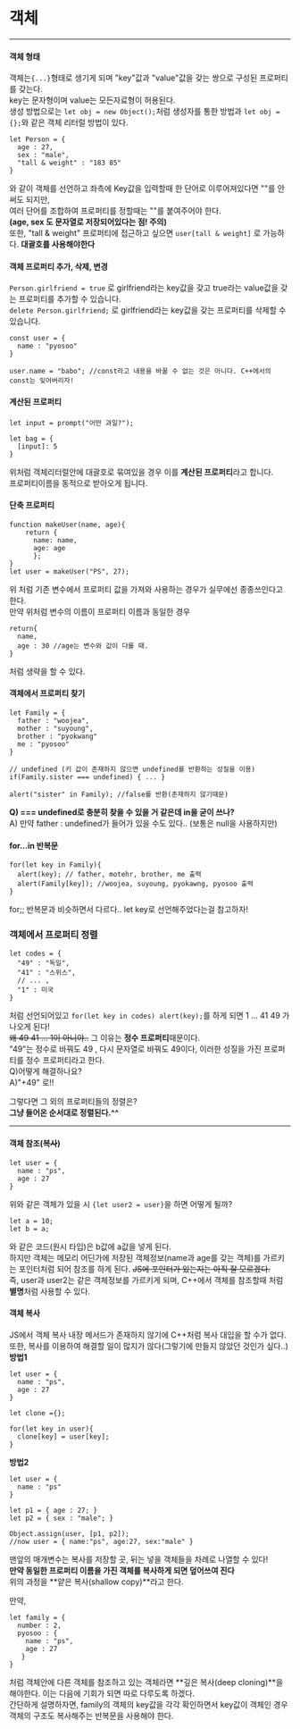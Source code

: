 
# 객체 
- - -

#### 객체 형태
객체는```{...}```형태로 생기게 되며 "key"값과 "value"값을 갖는 쌍으로 구성된 프로퍼티를 갖는다.    
key는 문자형이며 value는 모든자료형이 허용된다.    
생성 방법으로는 ```let obj = new Object();```처럼 생성자를 통한 방법과 ```let obj = {};```와 같은 객체 리터럴 방법이 있다.    
```
let Person = {
  age : 27,
  sex : "male",
  "tall & weight" : "183 85"
}
``` 
와 같이 객체를 선언하고 좌측에 Key값을 입력할때 한 단어로 이루어져있다면 ""를 안써도 되지만,    
여러 단어를 조합하여 프로퍼티를 정할때는 ""를 붙여주어야 한다.      
**(age, sex 도 문자열로 저장되어있다는 점! 주의)**    
또한, "tall & weight" 프로퍼티에 접근하고 싶으면 ```user[tall & weight]``` 로 가능하다. **대괄호를 사용해야한다**   


#### 객체 프로퍼티 추가, 삭제, 변경      
```Person.girlfriend = true``` 로 girlfriend라는 key값을 갖고 true라는 value값을 갖는 프로퍼티를 추가할 수 있습니다.    
```delete Person.girlfriend;``` 로 girlfriend라는 key값을 갖는 프로퍼티를 삭제할 수 있습니다.     
```
const user = {
  name : "pyosoo"
}

user.name = "babo"; //const라고 내용을 바꿀 수 없는 것은 아니다. C++에서의 const는 잊어버리자!
```   

#### 계산된 프로퍼티    
```
let input = prompt("어떤 과일?");

let bag = {
  [input]: 5
}
```
위처럼 객체리터럴안에 대괄호로 묶여있을 경우 이를 **계산된 프로퍼티**라고 합니다.   
프로퍼티이름을 동적으로 받아오게 됩니다.   


#### 단축 프로퍼티    
```
function makeUser(name, age){
    return {
      name: name,
      age: age
      };
}
let user = makeUser("PS", 27);
```
위 처럼 기존 변수에서 프로퍼티 값을 가져와 사용하는 경우가 실무에선 종종쓰인다고 한다.    
만약 위처럼 변수의 이름이 프로퍼티 이름과 동일한 경우
```
return{
  name,
  age : 30 //age는 변수와 값이 다를 때.
}
```
처럼 생략을 할 수 있다.


#### 객체에서 프로퍼티 찾기
```
let Family = {
  father : "woojea",
  mother : "suyoung",
  brother : "pyokwang"
  me : "pyosoo"
}

// undefined (키 값이 존재하지 않으면 undefined를 반환하는 성질을 이용)
if(Family.sister === undefined) { ... }

alert("sister" in Family); //false를 반환(존재하지 않기때문)

```
**Q) === undefined로 충분히 찾을 수 있을 거 같은데 in을 굳이 쓰나?**   
A) 만약 father : undefined가 들어가 있을 수도 있다.. (보통은 null을 사용하지만)   



#### for...in 반복문   
```
for(let key in Family){
  alert(key); // father, motehr, brother, me 출력
  alert(Family[key]); //woojea, suyoung, pyokawng, pyosoo 출력
}
```
for;; 반복문과 비슷하면서 다르다.. let key로 선언해주었다는걸 참고하자!   


### 객체에서 프로퍼티 정렬
```
let codes = {
  "49" : "독일",
  "41" : "스위스",
  // ... ,
  "1" : 미국
}
```
처럼 선언되어있고 ```for(let key in codes) alert(key);```를 하게 되면 1 ... 41 49 가 나오게 된다!   
~~왜 49 41 ... 1이 아니야..~~ 그 이유는 **정수 프로퍼티**때문이다.   
"49"는 정수로 바꿔도 49 , 다시 문자열로 바꿔도 49이다, 이러한 성질을 가진 프로퍼티를 정수 프로퍼티라고 한다.   
Q)어떻게 해결하나요?   
A)"+49" 로!!   

그렇다면 그 외의 프로퍼티들의 정렬은?   
**그냥 들어온 순서대로 정렬된다.^^**
- - -


#### 객체 참조(~~복사~~)    
```
let user = {
  name : "ps",
  age : 27
}
```
위와 같은 객체가 있을 시 ```{let user2 = user}```을 하면 어떻게 될까?   
```
let a = 10;
let b = a;
```
와 같은 코드(원시 타입)은 b값에 a값을 넣게 된다.   
하지만 객체는 메모리 어딘가에 저장된 객체정보(name과 age를 갖는 객체)를 가르키는 포인터처럼 되어 참조를 하게 된다. ~~JS에 포인터가 있는지는 아직 잘 모르겠다.~~   
즉, user과 user2는 같은 객체정보를 가르키게 되며, C++에서 객체를 참조할때 처럼 **별명**처럼 사용할 수 있다.   


#### 객체 복사   
JS에서 객체 복사 내장 메서드가 존재하지 않기에 C++처럼 복사 대입을 할 수가 없다.   
또한, 복사를 이용하여 해결할 일이 많지가 않다(그렇기에 만들지 않았던 것인가 싶다..)   
**방법1**   
```
let user = {
  name : "ps",
  age : 27
}

let clone ={};

for(let key in user){
  clone[key] = user[key];
}
```
**방법2**   
```
let user = {
  name : "ps"
}

let p1 = { age : 27; }   
let p2 = { sex : "male"; }   

Object.assign(user, [p1, p2]);   
//now user = { name:"ps", age:27, sex:"male" }
```   
맨앞의 매개변수는 복사를 저장할 곳, 뒤는 넣을 객체들을 차례로 나열할 수 있다!   
**만약 동일한 프로퍼티 이름을 가진 객체를 복사하게 되면 덮어쓰여 진다**   
위의 과정을 **얕은 복사(shallow copy)**라고 한다.   


만약, 
```
let family = {
  number : 2,
  pyosoo : {
    name : "ps",
    age : 27
   }
}
```
처럼 객체안에 다른 객체를 참조하고 있는 객체라면 **깊은 복사(deep cloning)**을 해야한다.  이는 다음에 기회가 되면 따로 다루도록 하겠다.   
간단하게 설명하자면, family의 객체의 key값을 각각 확인하면서 key값이 객체인 경우 객체의 구조도 복사해주는 반복문을 사용해야 한다.   




